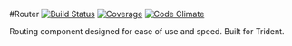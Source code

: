 #Router 
[![Build Status](https://img.shields.io/travis/Strident/Router.svg)](https://travis-ci.org/Strident/Router) 
[![Coverage](https://img.shields.io/codeclimate/coverage/github/Strident/Router.svg)](https://codeclimate.com/github/Strident/Router)
[![Code Climate](https://img.shields.io/codeclimate/github/Strident/Router.svg)](https://codeclimate.com/github/Strident/Router)

Routing component designed for ease of use and speed. Built for Trident.
